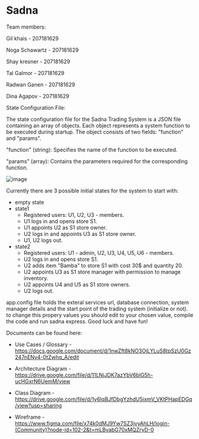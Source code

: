 # Sadna

Team members:

Gil khais - 207181629

Noga Schawartz - 207181629

Shay kresner - 207181629

Tal Galmor - 207181629

Radwan Ganen - 207181629

Dina Agapov - 207181629


State Configuration File:


The state configuration file for the Sadna Trading System is a JSON file containing an array of objects. Each object represents a system function to be executed during startup. The object consists of two fields: "function" and "params".

"function" (string): Specifies the name of the function to be executed.

"params" (array): Contains the parameters required for the corresponding function.


![image](https://github.com/Gil4390/Sadna/assets/76035272/75c7dc29-a937-4f2d-b57b-6fd3905e5bf0)

Currently there are 3 possible initial states for the system to start with:
<ul>
  <li> empty state </li>
  <li> state1 
    <ul> 
      <li> Registered users: U1, U2, U3 - members. </li>
      <li> U1 logs in and opens store S1. </li>
      <li> U1 appoints U2 as S1 store owner. </li>
      <li> U2 logs in and appoints U3 as S1 store owner. </li>
      <li> U1, U2 logs out. </li>
    </ul>
  </li>
    <li> state2
    <ul> 
      <li> Registered users: U1 - admin, U2, U3, U4, U5, U6 - members. </li>
      <li> U2 logs in and opens store S1. </li>
      <li> U2 adds item "Bamba" to store S1 with cost 30$ and quantity 20. </li>
      <li> U2 appoints U3 as S1 store manager with permission to manage inventory. </li>
      <li> U2 appoints U4 and U5 as S1 store owners. </li>  
      <li> U2 logs out. </li>
    </ul>
  </li>
</ul>


app.config file holds the exteral services url, database connection, system manager details and the start point of the trading system (initialize or not). to change this propery values you should edit to your chosen value, compile the code and run sadna express. Good luck and have fun!

Documents can be found here:
- Use Cases / Glossary - https://docs.google.com/document/d/1nwZft8kNO3OjLYLuS8tpSzU0Gz247nENy4-0tZwhq_A/edit

- Architecture Diagram - https://drive.google.com/file/d/11LNjJDK7azYbV6blG5h-ucHGxrN6UemM/view

- Class Diagram - https://drive.google.com/file/d/1y6IqBJfDbgYzhdU5ixmV_VKtPHapEDGq/view?usp=sharing

- Wireframe - https://www.figma.com/file/x74k0dMJ9Yw7SZ3jvyAhLH/login-(Community)?node-id=102-2&t=mLByabG70xMQZryD-0
